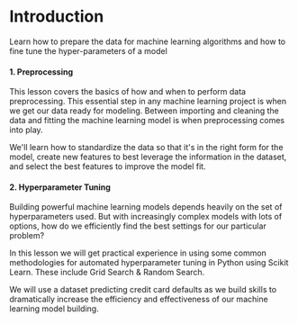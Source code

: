 # Introduction

Learn how to prepare the data for machine learning algorithms and how to fine tune the hyper-parameters of a model

#### 1. Preprocessing

This lesson covers the basics of how and when to perform data preprocessing. This essential step in any machine learning project is when we get our data ready for modeling. Between importing and cleaning the data and fitting the machine learning model is when preprocessing comes into play. 

We'll learn how to standardize the data so that it's in the right form for the model, create new features to best leverage the information in the dataset, and select the best features to improve the model fit. 

#### 2. Hyperparameter Tuning

Building powerful machine learning models depends heavily on the set of hyperparameters used. But with increasingly complex models with lots of options, how do we efficiently find the best settings for our particular problem? 

In this lesson we will get practical experience in using some common methodologies for automated hyperparameter tuning in Python using Scikit Learn. These include Grid Search & Random Search. 

We will use a dataset predicting credit card defaults as we build skills to dramatically increase the efficiency and effectiveness of our machine learning model building.

